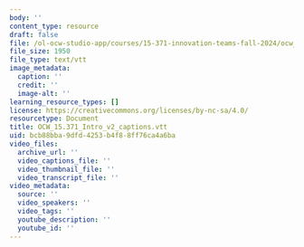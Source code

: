 ```yaml
---
body: ''
content_type: resource
draft: false
file: /ol-ocw-studio-app/courses/15-371-innovation-teams-fall-2024/ocw_15371_intro_v2_captions.vtt
file_size: 1950
file_type: text/vtt
image_metadata:
  caption: ''
  credit: ''
  image-alt: ''
learning_resource_types: []
license: https://creativecommons.org/licenses/by-nc-sa/4.0/
resourcetype: Document
title: OCW_15.371_Intro_v2_captions.vtt
uid: bcb88bba-9dfd-4253-b4f8-8ff76ca4a6ba
video_files:
  archive_url: ''
  video_captions_file: ''
  video_thumbnail_file: ''
  video_transcript_file: ''
video_metadata:
  source: ''
  video_speakers: ''
  video_tags: ''
  youtube_description: ''
  youtube_id: ''
---
```

